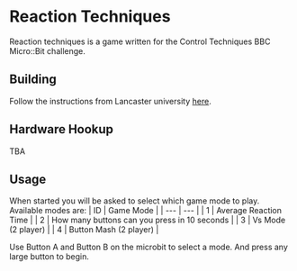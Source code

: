 # Reaction Techniques

Reaction techniques is a game written for the Control Techniques BBC Micro::Bit challenge.

## Building

Follow the instructions from Lancaster university [here](https://lancaster-university.github.io/microbit-docs/offline-toolchains/).
## Hardware Hookup
TBA
## Usage
When started you will be asked to select which game mode to play. Available modes are:
| ID | Game Mode |
| --- | --- |
| 1 | Average Reaction Time |
| 2 | How many buttons can you press in 10 seconds |
| 3 | Vs Mode (2 player) |
| 4 | Button Mash (2 player) |

Use Button A and Button B on the microbit to select a mode. And press any large button to begin.
